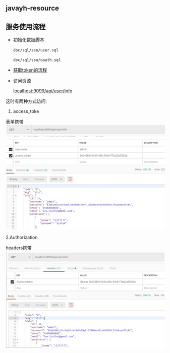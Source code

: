 ## javayh-resource

## 服务使用流程

- 初始化数据脚本 

  `doc/sql/sso/user.sql`

  `doc/sql/sso/oauth.sql`

 
- [获取token的流程](../../javayh-sso/javayh-server/README.md)

- 访问资源

    [localhost:9099/api/user/info](localhost:9099/api/user/info)
    
这时有两种方式访问:

1. access_toke

表单携带
![full stack developer tutorial](../../doc/img/access_token.JPG)


2.Authorization

headers携带
![full stack developer tutorial](../../doc/img/auth.JPG)
